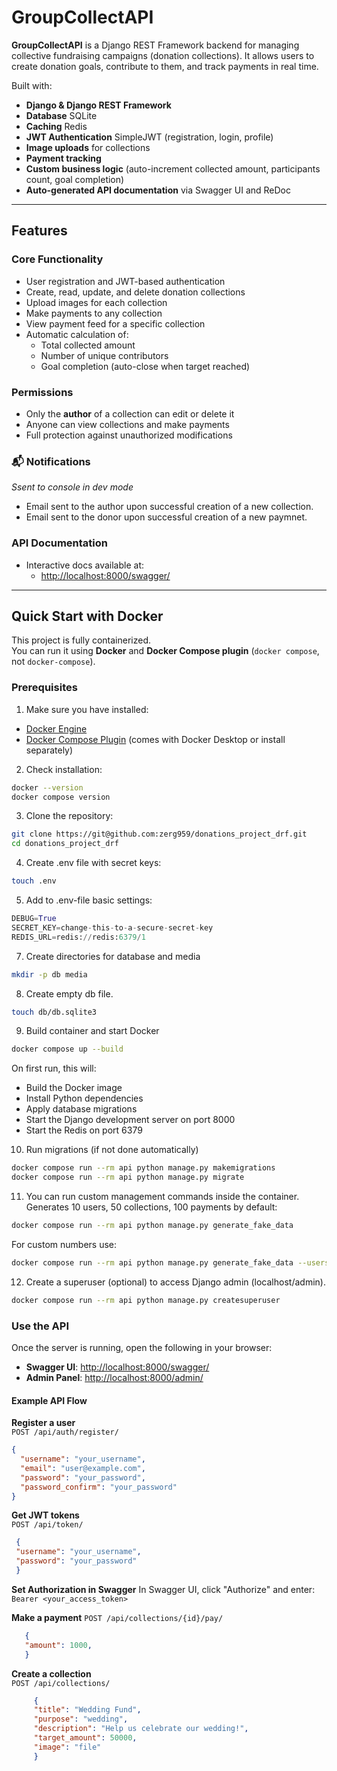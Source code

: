# GroupCollectAPI

**GroupCollectAPI** is a Django REST Framework backend for managing collective fundraising campaigns (donation collections). It allows users to create donation goals, contribute to them, and track payments in real time.

Built with:
-  **Django & Django REST Framework**
-  **Database** SQLite
-  **Caching** Redis
-  **JWT Authentication** SimpleJWT (registration, login, profile)
-  **Image uploads** for collections
-  **Payment tracking**
-  **Custom business logic** (auto-increment collected amount, participants count, goal completion)
-  **Auto-generated API documentation** via Swagger UI and ReDoc

---
## Features

### Core Functionality
- User registration and JWT-based authentication
- Create, read, update, and delete donation collections
- Upload images for each collection
- Make payments to any collection
- View payment feed for a specific collection
- Automatic calculation of:
  - Total collected amount
  - Number of unique contributors
  - Goal completion (auto-close when target reached)

### Permissions
- Only the **author** of a collection can edit or delete it
- Anyone can view collections and make payments
- Full protection against unauthorized modifications

### 📬 Notifications
*Ssent to console in dev mode*
- Email sent to the author upon successful creation of a new collection.
- Email sent to the donor upon successful creation of a new paymnet.

### API Documentation
- Interactive docs available at:
  - [http://localhost:8000/swagger/](http://localhost:8000/swagger/)

---

## Quick Start with Docker

This project is fully containerized. <br>
You can run it using **Docker** and **Docker Compose plugin** (`docker compose`, not `docker-compose`).

### Prerequisites

1) Make sure you have installed:
- [Docker Engine](https://docs.docker.com/engine/install/)
- [Docker Compose Plugin](https://docs.docker.com/compose/install/) (comes with Docker Desktop or install separately)
2) Check installation:
```bash
docker --version
docker compose version
```
3) Clone the repository:
```bash
git clone https://git@github.com:zerg959/donations_project_drf.git
cd donations_project_drf
```
4) Create .env file with secret keys:
```bash
touch .env
```
5) Add to .env-file basic settings:<br>
```python
DEBUG=True
SECRET_KEY=change-this-to-a-secure-secret-key
REDIS_URL=redis://redis:6379/1
```
7) Create directories for database and media
```bash
mkdir -p db media
```
8) Create empty db file.
```bash
touch db/db.sqlite3
```
9) Build container and start Docker
```bash
docker compose up --build
```
On first run, this will:<br>
- Build the Docker image<br>
- Install Python dependencies<br>
- Apply database migrations<br>
- Start the Django development server on port 8000<br>
- Start the Redis on port 6379

10)  Run migrations (if not done automatically)
```bash
docker compose run --rm api python manage.py makemigrations
docker compose run --rm api python manage.py migrate
```
11) You can run custom management commands inside the container.<br>
Generates 10 users, 50 collections, 100 payments by default: 
```bash
docker compose run --rm api python manage.py generate_fake_data
```
For custom numbers use: 
```bash
docker compose run --rm api python manage.py generate_fake_data --users 200 --collections 100 --payments 2000
```
12) Create a superuser (optional) to access Django admin (localhost/admin).
```bash
docker compose run --rm api python manage.py createsuperuser
```
### Use the API

Once the server is running, open the following in your browser:

- **Swagger UI**: [http://localhost:8000/swagger/](http://localhost:8000/swagger/)
- **Admin Panel**: [http://localhost:8000/admin/](http://localhost:8000/admin/)

#### Example API Flow
**Register a user**  
   `POST /api/auth/register/`  
   ```json
   {
     "username": "your_username",
     "email": "user@example.com",
     "password": "your_password",
     "password_confirm": "your_password"
   }
   ```
**Get JWT tokens**  
   `POST /api/token/`  
   ```json
    {
    "username": "your_username",
    "password": "your_password"
    }
```
**Set Authorization in Swagger**
In Swagger UI, click "Authorize" and enter:
   `Bearer <your_access_token>`

**Make a payment**
`POST /api/collections/{id}/pay/`
 ```json
    {
    "amount": 1000,
    }
  ```
**Create a collection**  
`POST /api/collections/`  
   ```json
        {
        "title": "Wedding Fund",
        "purpose": "wedding",
        "description": "Help us celebrate our wedding!",
        "target_amount": 50000,
        "image": "file"
        }
   ```